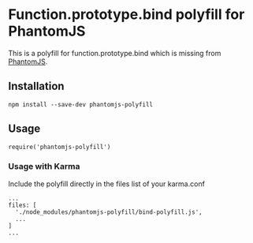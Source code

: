 # Function.prototype.bind polyfill for PhantomJS

This is a polyfill for function.prototype.bind which is missing from [PhantomJS](http://phantomjs.org/).

## Installation

```
npm install --save-dev phantomjs-polyfill
```

## Usage

```
require('phantomjs-polyfill')
```

### Usage with Karma

Include the polyfill directly in the files list of your karma.conf
```
...
files: [
  './node_modules/phantomjs-polyfill/bind-polyfill.js',
  ...
]
...
